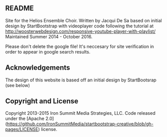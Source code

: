 ## README

Site for the Helios Ensemble Choir. Written by Jacqui De Sa based on initial
design by StartBootstrap with videoplayer code following the tutorial at
http://woosterwebdesign.com/responsive-youtube-player-with-playlist/
Maintained Summer 2014 - October 2016.

Please don't delete the google<number> file! It's neccesary for site
verification in order to appear in google search results.

## Acknowledgements

The design of this website is based off an initial design by StartBootsrap (see
below)

## Copyright and License

Copyright 2013-2015 Iron Summit Media Strategies, LLC. Code released under the
[Apache 2.0] (https://github.com/IronSummitMedia/startbootstrap-creative/blob/gh-pages/LICENSE) license.